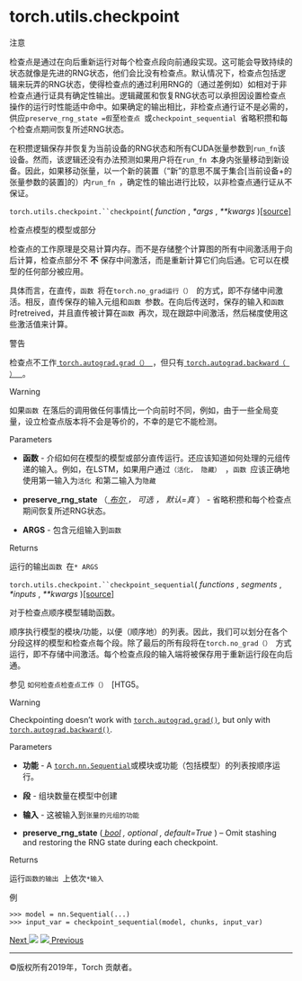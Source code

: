 # torch.utils.checkpoint

注意

检查点是通过在向后重新运行对每个检查点段向前通段实现。这可能会导致持续的状态就像是先进的RNG状态，他们会比没有检查点。默认情况下，检查点包括逻辑来玩弄的RNG状态，使得检查点的通过利用RNG的（通过差例如）如相对于非检查点通行证具有确定性输出。逻辑藏匿和恢复RNG状态可以承担因设置检查点操作的运行时性能适中命中。如果确定的输出相比，非检查点通行证不是必需的，供应`
preserve_rng_state =假 `至`检查点 `或`checkpoint_sequential
`省略积攒和每个检查点期间恢复所述RNG状态。

在积攒逻辑保存并恢复为当前设备的RNG状态和所有CUDA张量参数到`run_fn`该设备。然而，该逻辑还没有办法预测如果用户将在`run_fn
`本身内张量移动到新设备。因此，如果移动张量，以一个新的装置（“新”的意思不属于集合[当前设备+的张量参数的装置]的）内`run_fn
`，确定性的输出进行比较，以非检查点通行证从不保证。

`torch.utils.checkpoint.``checkpoint`( _function_ , _*args_ , _**kwargs_
)[[source]](_modules/torch/utils/checkpoint.html#checkpoint)

    

检查点模型的模型或部分

检查点的工作原理是交易计算内存。而不是存储整个计算图的所有中间激活用于向后计算，检查点部分不 **不**
保存中间激活，而是重新计算它们向后通。它可以在模型的任何部分被应用。

具体而言，在直传，`函数 `将在`torch.no_grad运行（） `的方式，即不存储中间激活。相反，直传保存的输入元组和`函数
`参数。在向后传送时，保存的输入和`函数 `时retreived，并且直传被计算在`函数 `再次，现在跟踪中间激活，然后梯度使用这些激活值来计算。

警告

检查点不工作[ `torch.autograd.grad（） `](autograd.html#torch.autograd.grad
"torch.autograd.grad")，但只有[ `torch.autograd.backward（ ） `
](autograd.html#torch.autograd.backward "torch.autograd.backward")。

Warning

如果`函数 `在落后的调用做任何事情比一个向前时不同，例如，由于一些全局变量，设立检查点版本将不会是等价的，不幸的是它不能检测。

Parameters

    

  * **函数** \- 介绍如何在模型的模型或部分直传运行。还应该知道如何处理的元组传递的输入。例如，在LSTM，如果用户通过`（活化， 隐藏） `，`函数 `应该正确地使用第一输入为`活化 `和第二输入为`隐藏 `

  * **preserve_rng_state** （[ _布尔_ ](https://docs.python.org/3/library/functions.html#bool "\(in Python v3.7\)") _，_ _可选_ _，_ _默认=真_ ） - 省略积攒和每个检查点期间恢复所述RNG状态。

  * **ARGS** \- 包含元组输入到`函数 `

Returns

    

运行的输出`函数 `在`* ARGS`

`torch.utils.checkpoint.``checkpoint_sequential`( _functions_ , _segments_ ,
_*inputs_ , _**kwargs_
)[[source]](_modules/torch/utils/checkpoint.html#checkpoint_sequential)

    

对于检查点顺序模型辅助函数。

顺序执行模型的模块/功能，以便（顺序地）的列表。因此，我们可以划分在各个分段这样的模型和检查点每个段。除了最后的所有段将在`torch.no_grad（）
`方式运行，即不存储中间激活。每个检查点段的输入端将被保存用于重新运行段在向后通。

参见 `如何检查点检查点工作（） `[HTG5。

Warning

Checkpointing doesn’t work with
[`torch.autograd.grad()`](autograd.html#torch.autograd.grad
"torch.autograd.grad"), but only with
[`torch.autograd.backward()`](autograd.html#torch.autograd.backward
"torch.autograd.backward").

Parameters

    

  * **功能** \- A [ `torch.nn.Sequential`](nn.html#torch.nn.Sequential "torch.nn.Sequential")或模块或功能（包括模型）的列表按顺序运行。

  * **段** \- 组块数量在模型中创建

  * **输入** \- 这被输入到`张量的元组的功能 `

  * **preserve_rng_state** ([ _bool_](https://docs.python.org/3/library/functions.html#bool "\(in Python v3.7\)") _,_ _optional_ _,_ _default=True_ ) – Omit stashing and restoring the RNG state during each checkpoint.

Returns

    

运行`函数的输出 `上依次`*输入 `

例

    
    
    >>> model = nn.Sequential(...)
    >>> input_var = checkpoint_sequential(model, chunks, input_var)
    

[Next ![](_static/images/chevron-right-orange.svg)](cpp_extension.html
"torch.utils.cpp_extension") [![](_static/images/chevron-right-orange.svg)
Previous](bottleneck.html "torch.utils.bottleneck")

* * *

©版权所有2019年，Torch 贡献者。